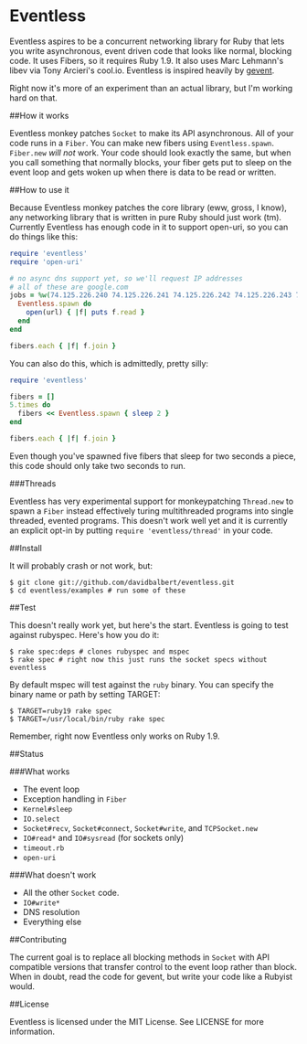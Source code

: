 Eventless
=========

Eventless aspires to be a concurrent networking library for Ruby that lets you write asynchronous, event driven code that looks like normal, blocking code. It uses Fibers, so it requires Ruby 1.9. It also uses Marc Lehmann's libev via Tony Arcieri's cool.io. Eventless is inspired heavily by [gevent](http://gevent.org).

Right now it's more of an experiment than an actual library, but I'm working hard on that.

##How it works

Eventless monkey patches `Socket` to make its API asynchronous. All of your code runs in a `Fiber`. You can make new fibers using `Eventless.spawn`. `Fiber.new` _will not_ work. Your code should look exactly the same, but when you call something that normally blocks, your fiber gets put to sleep on the event loop and gets woken up when there is data to be read or written.

##How to use it

Because Eventless monkey patches the core library (eww, gross, I know), any networking library that is written in pure Ruby should just work (tm). Currently Eventless has enough code in it to support open-uri, so you can do things like this:

```ruby
require 'eventless'
require 'open-uri'

# no async dns support yet, so we'll request IP addresses
# all of these are google.com
jobs = %w(74.125.226.240 74.125.226.241 74.125.226.242 74.125.226.243 74.125.226.244).map do |url|
  Eventless.spawn do
    open(url) { |f| puts f.read }
  end
end

fibers.each { |f| f.join }
```

You can also do this, which is admittedly, pretty silly:

```ruby
require 'eventless'

fibers = []
5.times do
  fibers << Eventless.spawn { sleep 2 }
end

fibers.each { |f| f.join }
```

Even though you've spawned five fibers that sleep for two seconds a piece, this code should only take two seconds to run.

###Threads

Eventless has very experimental support for monkeypatching `Thread.new` to spawn a `Fiber` instead effectively turing multithreaded programs into single threaded, evented programs. This doesn't work well yet and it is currently an explicit opt-in by putting `require 'eventless/thread'` in your code.

##Install

It will probably crash or not work, but:

    $ git clone git://github.com/davidbalbert/eventless.git
    $ cd eventless/examples # run some of these

##Test

This doesn't really work yet, but here's the start. Eventless is going to test against rubyspec. Here's how you do it:

    $ rake spec:deps # clones rubyspec and mspec
    $ rake spec # right now this just runs the socket specs without eventless

By default mspec will test against the `ruby` binary. You can specify the binary name or path by setting TARGET:

    $ TARGET=ruby19 rake spec
    $ TARGET=/usr/local/bin/ruby rake spec

Remember, right now Eventless only works on Ruby 1.9.

##Status

###What works
- The event loop
- Exception handling in `Fiber`
- `Kernel#sleep`
- `IO.select`
- `Socket#recv`, `Socket#connect`, `Socket#write`, and `TCPSocket.new`
- `IO#read*` and `IO#sysread` (for sockets only)
- `timeout.rb`
- `open-uri`

###What doesn't work
- All the other `Socket` code.
- `IO#write*`
- DNS resolution
- Everything else

##Contributing

The current goal is to replace all blocking methods in `Socket` with API compatible versions that transfer control to the event loop rather than block. When in doubt, read the code for gevent, but write your code like a Rubyist would.

##License

Eventless is licensed under the MIT License. See LICENSE for more information.

